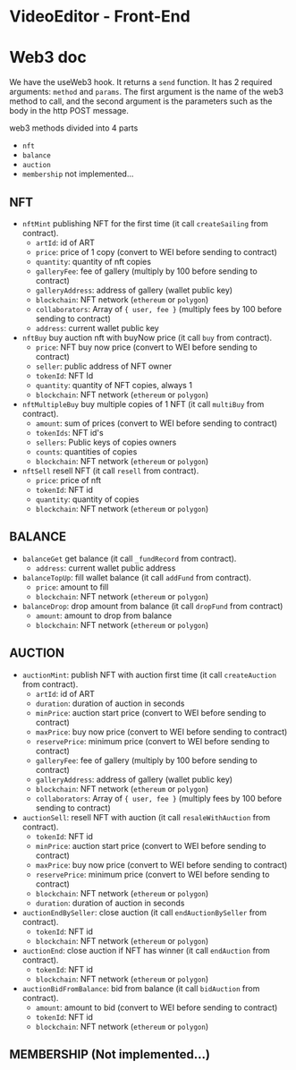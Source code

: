 # VideoEditor - Front-End

# Web3 doc

We have the useWeb3 hook. It returns a `send` function.
It has 2 required arguments: `method` and `params`. The first argument is the
name of the web3 method to call, and the second argument is
the parameters such as the body in the http POST message.

web3 methods divided into 4 parts

- `nft`
- `balance`
- `auction`
- `membership` not implemented...

## NFT

- `nftMint` publishing NFT for the first time (it call `createSailing` from contract).
    - `artId`: id of ART
    - `price`: price of 1 copy (convert to WEI before sending to contract)
    - `quantity`: quantity of nft copies
    - `galleryFee`: fee of gallery (multiply by 100 before sending to contract)
    - `galleryAddress`: address of gallery (wallet public key)
    - `blockchain`: NFT network (`ethereum` or `polygon`)
    - `collaborators`: Array of ```{ user, fee }``` (multiply fees by 100 before sending to contract)
    - `address`: current wallet public key
- `nftBuy` buy auction nft with buyNow price (it call `buy` from contract).
    - `price`: NFT buy now price (convert to WEI before sending to contract)
    - `seller`: public address of NFT owner
    - `tokenId`: NFT Id
    - `quantity`: quantity of NFT copies, always 1
    - `blockchain`: NFT network (`ethereum` or `polygon`)
- `nftMultipleBuy` buy multiple copies of 1 NFT (it call `multiBuy` from contract).
    - `amount`: sum of prices (convert to WEI before sending to contract)
    - `tokenIds`: NFT id's
    - `sellers`: Public keys of copies owners
    - `counts`: quantities of copies
    - `blockchain`: NFT network (`ethereum` or `polygon`)
- `nftSell` resell NFT (it call `resell` from contract).
    - `price`: price of nft
    - `tokenId`: NFT id
    - `quantity`: quantity of copies
    - `blockchain`: NFT network (`ethereum` or `polygon`)

## BALANCE

- `balanceGet` get balance (it call `_fundRecord` from contract).
    - `address`: current wallet public address
- `balanceTopUp`: fill wallet balance (it call `addFund` from contract).
    - `price`: amount to fill
    - `blockchain`: NFT network (`ethereum` or `polygon`)
- `balanceDrop`: drop amount from balance (it call `dropFund` from contract)
    - `amount`: amount to drop from balance
    - `blockchain`: NFT network (`ethereum` or `polygon`)

## AUCTION

- `auctionMint`: publish NFT with auction first time (it call `createAuction` from contract).
    - `artId`: id of ART
    - `duration`: duration of auction in seconds
    - `minPrice`: auction start price (convert to WEI before sending to contract)
    - `maxPrice`: buy now price (convert to WEI before sending to contract)
    - `reservePrice`: minimum price (convert to WEI before sending to contract)
    - `galleryFee`: fee of gallery (multiply by 100 before sending to contract)
    - `galleryAddress`: address of gallery (wallet public key)
    - `blockchain`: NFT network (`ethereum` or `polygon`)
    - `collaborators`: Array of ```{ user, fee }``` (multiply fees by 100 before sending to contract)
- `auctionSell`: resell NFT with auction (it call `resaleWithAuction` from contract).
    - `tokenId`: NFT id
    - `minPrice`: auction start price (convert to WEI before sending to contract)
    - `maxPrice`: buy now price (convert to WEI before sending to contract)
    - `reservePrice`: minimum price (convert to WEI before sending to contract)
    - `blockchain`: NFT network (`ethereum` or `polygon`)
    - `duration`: duration of auction in seconds
- `auctionEndBySeller`: close auction (it call `endAuctionBySeller` from contract).
    - `tokenId`: NFT id
    - `blockchain`: NFT network (`ethereum` or `polygon`)
- `auctionEnd`: close auction if NFT has winner (it call `endAuction` from contract).
    - `tokenId`: NFT id
    - `blockchain`: NFT network (`ethereum` or `polygon`)
- `auctionBidFromBalance`: bid from balance (it call `bidAuction` from contract).
  - `amount`: amount to bid (convert to WEI before sending to contract)
  - `tokenId`: NFT id
  - `blockchain`: NFT network (`ethereum` or `polygon`)

## MEMBERSHIP (Not implemented...)
